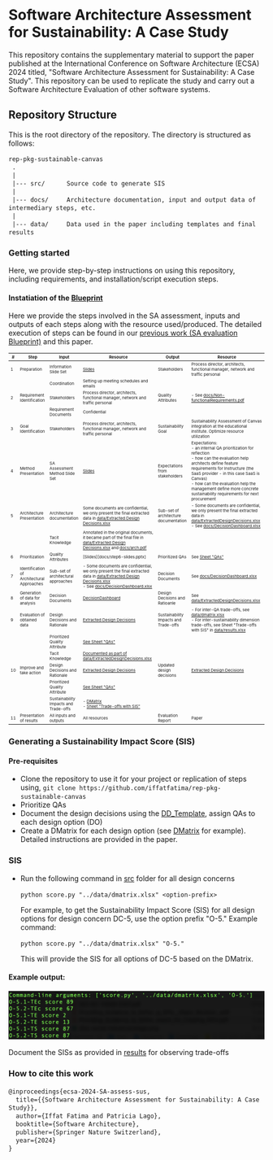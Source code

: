 # Software Architecture Assessment for Sustainability: A Case Study


This repository contains the supplementary material to support the paper published at the International Conference on Software Architecture (ECSA) 2024 titled, "Software Architecture Assessment for Sustainability: A Case Study". 
This repository can be used to replicate the study and carry out a Software Architecture Evaluation of other software systems. 

## Repository Structure
This is the root directory of the repository. The directory is structured as follows:

    rep-pkg-sustainable-canvas
     .
     |
     |--- src/		Source code to generate SIS
     |
     |--- docs/		Architecture documentation, input and output data of intermediary steps, etc.
     |
     |--- data/		Data used in the paper including templates and final results
           
### Getting started
Here, we provide step-by-step instructions on using this repository, including requirements, and installation/script execution steps.

#### Instatiation of the [Blueprint](https://research.vu.nl/en/publications/towards-a-sustainability-aware-software-architecture-evaluation-f)

Here we provide the steps involved in the SA assessment, inputs and outputs of each steps along with the resource used/produced. The detailed execution of steps can be found in our [previous work (SA evaluation Blueprint)](https://research.vu.nl/en/publications/towards-a-sustainability-aware-software-architecture-evaluation-f) and this paper. 

<div style="font-size: 8px;">

| #  | Step                                       | Input                                 | Resource                                                                                                                                                       | Output                                | Resource                                                                                                                                                                                                                                                                                                                           |
| -- | ------------------------------------------ | ------------------------------------- | -------------------------------------------------------------------------------------------------------------------------------------------------------------- | ------------------------------------- | ---------------------------------------------------------------------------------------------------------------------------------------------------------------------------------------------------------------------------------------------------------------------------------------------------------------------------------- |
| 1  | Preparation                                | Information Slide Set                 | [Slides](docs/step1-slides.pptx)                                                                                                                                     | Stakeholders                          | Process director, architects, functional manager, network and traffic personal                                                                                                                                                                                                                                                     |
|    |                                            | Coordination                          | Setting up meeting schedules and emails                                                                                                                        |                                       |                                                                                                                                                                                                                                                                                                                                    |
| 2  | Requirement Identification                 | Stakeholders                          | Process director, architects, functional manager, network and traffic personal                                                                                 | Quality Attributes                    | \- See [docs/Non-functionalRequirements.pdf](docs/Non-functionalRequirements.pdf)                                                                                                                                                                                                                                                                                      |
|    |                                            | Requirement Documents                 | Confidential                                                                                                                                                   |                                       |                                                                                                                                                                                                                                                                                                                                    |
| 3  | Goal Identification                        | Stakeholders                          | Process director, architects, functional manager, network and traffic personal                                                                                 | Sustainability Goal                   | Sustainability Assessment of Canvas integration at the educational institute. Optimize resource utilization                                                                                                                                                                                                                        |
| 4  | Method Presentation                        | SA Assessment Method Slide Set        | [Slides](docs/step4-slides.pptx)                                                                                                                                 | Expectations from stakeholders        | Expectations:<br>\- an internal QA prioritization for reflection<br>\- how can the evaluation help architects define feature requirements for Instructure (the SaaS provider - in this case SaaS is Canvas)<br>\- how can the evaluation help the management define more concrete sustainability requirements for next procurement |
| 5  | Architecture Presentation                  | Architecture documentation            | Some documents are confidential, we only present the final extracted data in [data/Extracted Design Decisions.xlsx](<data/ExtractedDesignDecisions.xlsx>)                                            | Sub-set of architecture documentation | \- Some documents are confidential, we only present the final extracted data in [data/ExtractedDesignDecisions.xlsx](<data/ExtractedDesignDecisions.xlsx>) <br>\- See [docs/DecisionDashboard.xlsx](docs/DecisionDashboard.xlsx)                                                                                                                                                                     |
|    |                                            | Tacit Knowledge                       | Annotated in the original documents, it became part of the final file in [data/Extracted Design Decisions.xlsx](<data/ExtractedDesignDecisions.xlsx>)  and [docs/arch.pdf](docs/arch.pdf)                             |                                       |                                                                                                                                                                                                                                                                                                                                    |
| 6  | Prioritization                             | Quality Attributes                    | [Slides][docs/step6-slides.pptx]                                                                                                                                     | Prioritized QAs                       | See [Sheet "QAs"](data/results.xlsx)                                                                                                                                                                                                                                                                                             |
| 7  | Identification of Architectural Approaches | Sub-set of architectural approaches   | \- Some documents are confidential, we only present the final extracted data in [data/Extracted Design Decisions.xlsx](<data/ExtractedDesignDecisions.xlsx>) <br>\- See [docs/DecisionDashboard.xlsx](docs/DecisionDashboard.xlsx) | Decision Documents                    | See [docs/DecisionDashboard.xlsx](docs/DecisionDashboard.xlsx)                                                                                                                                                                                                                                                                                                  |
| 8  | Generation of data for analysis            | Decision Documents                    | [DecisionDashboard](docs/DecisionDashboard.xlsx)                                                                                                                             | Design Decisions and Ratioanle        | See [data/ExtractedDesignDecisions.xlsx](<data/ExtracteDesignDecisions.xlsx>)                                                                                                                                                                                                                                                                                         |
| 9  | Evaluation of obtained data                | Design Decisions and Rationale        | [Extracted Design Decisions](<data/ExtractedDesignDecisions.xlsx>)                                                                                                                    | Sustainability Impacts and Trade-offs | \- For inter-QA trade-offs, see [data/dmatrix.xlsx](data/dmatrix.xlsx)<br>\- For inter-sustainability dimension trade-offs, see Sheet "Trade-offs with SIS" in [data/results.xlsx](data/results.xlsx)                                                                                                                                                                 |
|    |                                            | Prioritized Quality Attribute         | [See Sheet "QAs"](data/results.xlsx)                                                                                                                           |                                       |                                                                                                                                                                                                                                                                                                                                    |
|    |                                            | Tacit Knowledge                       | [Documented as part of data/ExtractedDesignDecisions.xlsx](<data/ExtractedDesignDecisions.xlsx>)                                                                                                 |                                       |                                                                                                                                                                                                                                                                                                                                    |
| 10 | Improve and take action                    | Design Decisions and Rationale        | [Extracted Design Decisions](<data/ExtractedDesignDecisions.xlsx>)                                                                                                                    | Updated design decisions              |  [Extracted Design Decisions](<data/ExtractedDesignDecisions.xlsx>)                                                                                                                                                                                                                                                                                          |
|    |                                            | Prioritized Quality Attribute         | [See Sheet "QAs"](data/results.xlsx)                                                                                                                            |                                       |                                                                                                                                                                                                                                                                                                                                    |
|    |                                            | Sustainability Impacts and Trade-offs | \- [DMatrix](data/dmatrix.xlsx)<br>\- [Sheet "Trade-offs with SIS"](data/results.xlsx)                                                                 |                                       |                                                                                                                                                                                                                                                                                                                                    |
| 11 | Presentation of results                    | All inputs and outputs                | All resources                                                                                                                                                  | Evaluation Report                     | Paper                                                                                                                                                                                                                                                                                                                              |

</div>


### Generating a Sustainability Impact Score (SIS)

#### Pre-requisites
- Clone the repository to use it for your project or replication of steps using,
   `git clone https://github.com/iffatfatima/rep-pkg-sustainable-canvas`
- Prioritize QAs
- Document the design decisions using the [DD_Template](data/DD_Template.xlsx), assign QAs to each design option (DO)
- Create a DMatrix for each design option (see [DMatrix](data/dmatrix.xlsx) for example). Detailed instructions are provided in the paper. 

### SIS
- Run the following command in [src](src/) folder for all design concerns

  	`python score.py "../data/dmatrix.xlsx" <option-prefix>`

	For example, to get the Sustainability Impact Score (SIS) for all design options for design concern DC-5, use the option prefix "O-5."
	Example command:

	`python score.py "../data/dmatrix.xlsx" "O-5."`

	This will provide the SIS for all options of DC-5 based on the DMatrix.

#### Example output:
 
![screenshot](data/SIS-DC-5.png)
 
Document the SISs as provided in [results](data/results.xlsx) for observing trade-offs

### How to cite this work
```
@inproceedings{ecsa-2024-SA-assess-sus,
  title={{Software Architecture Assessment for Sustainability: A Case Study}},
  author={Iffat Fatima and Patricia Lago},
  booktitle={Software Architecture},
  publisher={Springer Nature Switzerland},
  year={2024}
}
```
